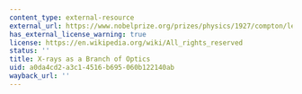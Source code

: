 ```yaml
---
content_type: external-resource
external_url: https://www.nobelprize.org/prizes/physics/1927/compton/lecture/
has_external_license_warning: true
license: https://en.wikipedia.org/wiki/All_rights_reserved
status: ''
title: X-rays as a Branch of Optics
uid: a0da4cd2-a3c1-4516-b695-060b122140ab
wayback_url: ''
---
```

